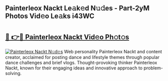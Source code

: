 ## Painterleox Nackt Le𝚊k𝚎d N𝚞𝚍es - Part-2yM Photos Vid𝚎o Le𝚊ks i43WC

# <h2><a href="http://fb4xdce.evod.top/?m=Painterleox+Nackt">🔗 👉🔴 Painterleox Nackt Vid𝚎o Ph𝚘t𝚘s</a></h2>

[![Painterleox Nackt N𝚞d𝚎s](https://i.imgur.com/8V9OHl7.gif)](http://fb4xdce.evod.top/?m=Painterleox+Nackt)
Web personality Painterleox Nackt and content creator, acclaimed for posting dance and lifestyle themes through popular dance challenges and brief vlogs. Thought-provoking thinker Painterleox Nackt, known for their engaging ideas and innovative approach to problem-solving. 
